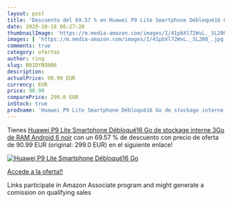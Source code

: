 ```yaml
---
layout: post
title: 'Descuento del 69.57 % en Huawei P9 Lite Smartphone Débloqué16 Go '
date: 2020-10-18 06:27:20
thumbnailImage: 'https://m.media-amazon.com/images/I/41pbXl72WvL._SL200_.jpg'
images: [ 'https://m.media-amazon.com/images/I/41pbXl72WvL._SL200_.jpg' ]
comments: true
category: ofertas
author: ring
slug: B01DYN5N06
description:
actualPrice: 90.99 EUR
currency: EUR
price: 90.99
comparePrice: 299.0 EUR
inStock: true
prodname: 'Huawei P9 Lite Smartphone Débloqué16 Go de stockage interne  3Go de RAM  Android 6  noir'
---
```


Tienes [Huawei P9 Lite Smartphone Débloqué16 Go de stockage interne  3Go de RAM  Android 6  noir](https://www.amazon.fr/dp/B01DYN5N06/?tag=tolees0d-21) con un 69.57 % de descuento con precio de oferta de 90.99 EUR (original: 299.0 EUR) en el siguiente enlace!

[![Huawei P9 Lite Smartphone Débloqué16 Go ](https://m.media-amazon.com/images/I/41pbXl72WvL._SL200_.jpg)](https://www.amazon.fr/dp/B01DYN5N06/?tag=tolees0d-21)

[Accede a la oferta!!](https://www.amazon.fr/dp/B01DYN5N06/?tag=tolees0d-21)

Links participate in Amazon Associate program and might generate a comission on qualifying sales


